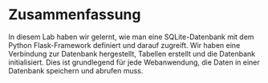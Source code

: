 # Zusammenfassung

In diesem Lab haben wir gelernt, wie man eine SQLite-Datenbank mit dem Python Flask-Framework definiert und darauf zugreift. Wir haben eine Verbindung zur Datenbank hergestellt, Tabellen erstellt und die Datenbank initialisiert. Dies ist grundlegend für jede Webanwendung, die Daten in einer Datenbank speichern und abrufen muss.
